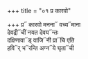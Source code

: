 +++
title = "०१ प्र कारवो"

+++
प्र᳓ कारवो मनना᳓ वच्य᳓माना  
देवद्री᳓चीं नयत देवय᳓न्तः  
दक्षिणावा᳓ड् वाजि᳓नी प्रा᳓चि एति  
हवि᳓र् भ᳓रन्ति अग्न᳓ये घृता᳓ची